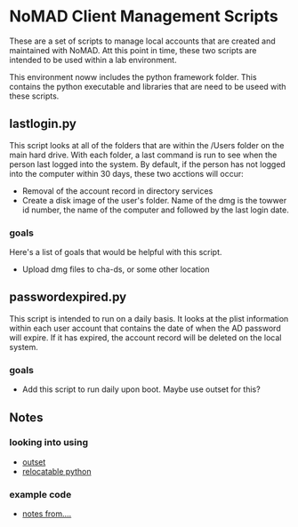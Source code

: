 # NoMAD Client Management Scripts

These are a set of scripts to manage local accounts that are created and maintained with NoMAD.  Att this point in time, these two scripts are intended to be used within a lab environment.

This environment noww includes the python framework folder.  This contains the python executable and libraries that are need to be useed with these scripts.

## lastlogin.py

This script looks at all of the folders that are within the /Users folder on the main hard drive.  With each folder, a last command is run to see when the person last logged into the system.  By default, if the person has not logged into the computer within 30 days, these two acctions will occur:
 
 - Removal of the account record in directory services
 - Create a disk image of the user's folder.  Name of the dmg is the towwer id number, the name of the computer and followed by the last login date.

### goals

Here's a list of goals that would be helpful with this script.

 - Upload dmg files to cha-ds, or some other location

## passwordexpired.py

This script is intended to run on a daily basis.  It looks at the plist information within each user account that contains the date of when the AD password will expire.  If it has expired, the account record will be deleted on the local system.

### goals

- Add this script to run daily upon boot.  Maybe use outset for this?


## Notes

### looking into using

- [outset](https://github.com/chilcote/outset)
- [relocatable python](https://github.com/gregneagle/relocatable-python)

### example code

- [notes from....](https://derflounder.wordpress.com/2016/12/21/migrating-ad-mobile-accounts-to-local-user-accounts/)
